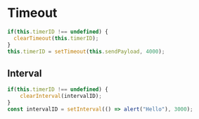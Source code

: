 # Timeout

```javascript
if(this.timerID !== undefined) {
  clearTimeout(this.timerID);
}
this.timerID = setTimeout(this.sendPayload, 4000);
```

## Interval

```js
if(this.timerID !== undefined) {
	clearInterval(intervalID);
}
const intervalID = setInterval(() => alert("Hello"), 3000);

```

